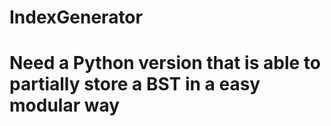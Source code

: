 # IndexGenerator

# Need a Python version that is able to partially store a BST in a easy modular way